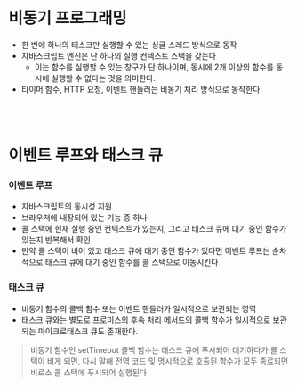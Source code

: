 # 비동기 프로그래밍
- 한 번에 하나의 태스크만 실행할 수 있는 싱글 스레드 방식으로 동작
- 자바스크립트 엔진은 단 하나의 실행 컨텍스트 스택을 갖는다
  - 이는 함수를 실행할 수 있는 창구가 단 하나이며, 동시에 2개 이상의 함수를 동시에 실행할 수 없다는 것을 의미한다.
- 타이머 함수, HTTP 요청, 이벤트 핸들러는 비동기 처리 방식으로 동작한다

<br>
<br>

# 이벤트 루프와 태스크 큐

### 이벤트 루프

- 자바스크립트의 동시성 지원
- 브라우저에 내장되어 있는 기능 중 하나
- 콜 스택에 현재 실행 중인 컨텍스트가 있는지, 그리고 태스크 큐에 대기 중인 함수가 있는지 반복해서 확인
- 만약 콜 스택이 비어 있고 태스크 큐에 대기 중인 함수가 있다면 이벤트 루프는 순차적으로 태스크 큐에 대기 중인 함수를 콜 스택으로 이동시킨다

### 태스크 큐

- 비동기 함수의 콜백 함수 또는 이벤트 핸들러가 일시적으로 보관되는 영역
- 태스크 큐와는 별도로 프로미스의 후속 처리 메서드의 콜백 함수가 일시적으로 보관되는 마이크로태스크 큐도 존재한다.

> 비동기 함수인 setTimeout 콜백 함수는 태스크 큐에 푸시되어 대기하다가 콜 스택이 비게 되면, 다시 말해 전역 코드 및 명시적으로 호출된 함수가 모두 종료되면 비로소 콜 스택에 푸시되어 실행된다